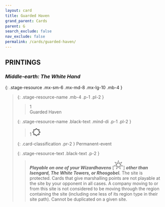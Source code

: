 ```yaml
---
layout: card
title: Guarded Haven
grand_parent: Cards
parent: G
search_exclude: false
nav_exclude: false
permalink: /cards/guarded-haven/
---
```


## PRINTINGS


### _Middle-earth: The White Hand_

{: .stage-resource .mx-sm-6 .mx-md-8 .mx-lg-10 .mb-4 }
> {: .stage-resource-name .mb-4 .p-1 .pl-2 }
> > <div class="card-mp">1</div>
> > <div class="card-name">Guarded Haven</div>
>
> {: .stage-resource-name .black-text .mind-di .p-1 .pl-2 }
> > 1 ![](/assets/images/stage-point.svg)
>
> {: .card-classification .pr-2 }
> Permanent-event
>
> {: .stage-resource-text .black-text .p-2 }
> > ***Playable on one of your Wizardhavens*** <nobr>[<img src="/assets/images/free-haven.svg">]</nobr> ***other than Isengard, The White Towers, or Rhosgobel.*** The site is protected. Cards that give marshalling points are not playable at the site by your opponent in all cases. A company moving to or from this site is not considered to be moving through the region containing the site (including one less of its region type in their site path). Cannot be duplicated on a given site. 
> 
